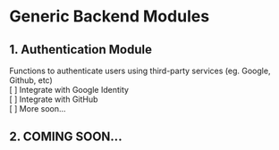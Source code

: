 # Generic Backend Modules

## 1. Authentication Module
Functions to authenticate users using third-party services (eg. Google, Github, etc)\
[ ] Integrate with Google Identity\
[ ] Integrate with GitHub\
[ ] More soon...

## 2. COMING SOON...